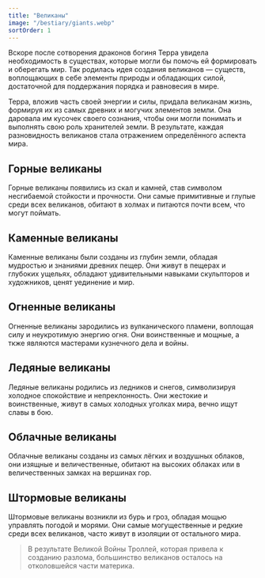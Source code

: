 ```yaml
---
title: "Великаны"
image: "/bestiary/giants.webp"
sortOrder: 1
---
```


Вскоре после сотворения драконов богиня Терра увидела
необходимость в существах, которые могли бы помочь ей формировать
и оберегать мир. Так родилась идея создания великанов — существ,
воплощающих в себе элементы природы и обладающих силой,
достаточной для поддержания порядка и равновесия в мире.

Терра, вложив часть своей энергии и силы, придала великанам жизнь,
формируя их из самых древних и могучих элементов земли. Она
даровала им кусочек своего сознания, чтобы они могли понимать и
выполнять свою роль хранителей земли. В результате, каждая
разновидность великанов стала отражением определённого аспекта
мира.

## Горные великаны

Горные великаны появились из скал и камней, став символом
несгибаемой стойкости и прочности. Они самые примитивные и глупые
среди всех великанов, обитают в холмах и питаются почти всем, что
могут поймать.

## Каменные великаны

Каменные великаны были созданы из глубин земли, обладая
мудростью и знаниями древних пещер. Они живут в пещерах и
глубоких ущельях, обладают удивительными навыками скульпторов и
художников, ценят уединение и мир.

## Огненные великаны

Огненные великаны зародились из вулканического пламени, воплощая
силу и неукротимую энергию огня. Они воинственные и мощные, а
ткже являются мастерами кузнечного дела и войны.

## Ледяные великаны

Ледяные великаны родились из ледников и снегов, символизируя
холодное спокойствие и непреклонность. Они жестокие и
воинственные, живут в самых холодных уголках мира, вечно ищут
славы в бою.

## Облачные великаны

Облачные великаны созданы из самых лёгких и воздушных облаков,
они изящные и величественные, обитают на высоких облаках или в
величественных замках на вершинах гор.

## Штормовые великаны

Штормовые великаны возникли из бурь и гроз, обладая мощью
управлять погодой и морями. Они самые могущественные и редкие
среди всех великанов, часто живут в изоляции от остального мира.

> В результате Великой Войны Троллей, которая привела к созданию
разлома, большинство великанов осталось на отколовшейся части
материка.

